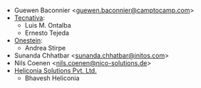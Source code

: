 - Guewen Baconnier \<<guewen.baconnier@camptocamp.com>\>
- [Tecnativa](https://www.tecnativa.com):
  - Luis M. Ontalba
  - Ernesto Tejeda
- [Onestein](https://www.onestein.eu):
  - Andrea Stirpe
- Sunanda Chhatbar \<<sunanda.chhatbar@initos.com>\>
- Nils Coenen \<<nils.coenen@nico-solutions.de>\>
- [Heliconia Solutions Pvt. Ltd.](https://www.heliconia.io)
  - Bhavesh Heliconia

